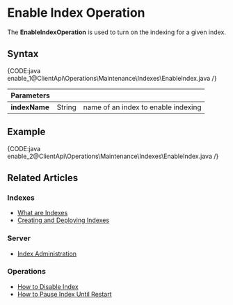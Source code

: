 # Enable Index Operation

The **EnableIndexOperation** is used to turn on the indexing for a given index.


## Syntax

{CODE:java enable_1@ClientApi\Operations\Maintenance\Indexes\EnableIndex.java /}

| Parameters | | |
| ------------- | ------------- | ----- |
| **indexName** | String | name of an index to enable indexing |

## Example

{CODE:java enable_2@ClientApi\Operations\Maintenance\Indexes\EnableIndex.java /}

## Related Articles

### Indexes

- [What are Indexes](../../../../indexes/what-are-indexes)
- [Creating and Deploying Indexes](../../../../indexes/creating-and-deploying)

### Server

- [Index Administration](../../../../server/administration/index-administration)

### Operations

- [How to Disable Index](../../../../client-api/operations/maintenance/indexes/disable-index)
- [How to Pause Index Until Restart](../../../../client-api/operations/maintenance/indexes/stop-index)
